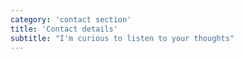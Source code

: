 ```yaml
---
category: 'contact section'
title: 'Contact details'
subtitle: "I'm curious to listen to your thoughts"
---
```

